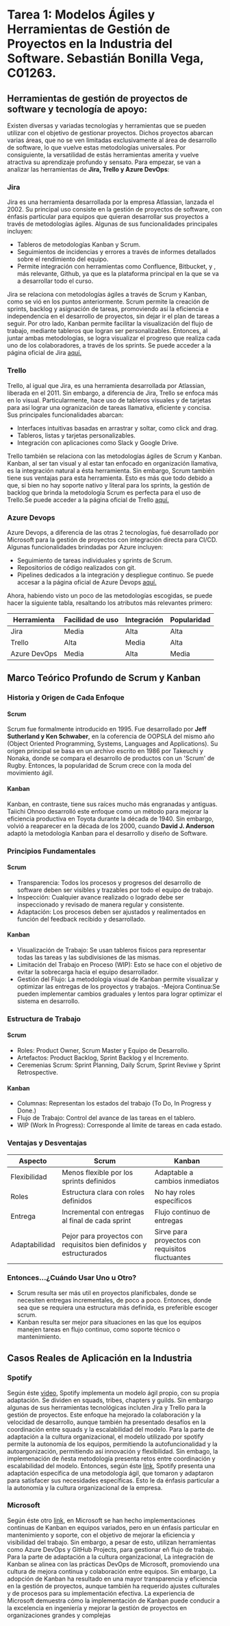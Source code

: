 # Tarea 1: Modelos Ágiles y Herramientas de Gestión de Proyectos en la Industria del Software. Sebastián Bonilla Vega, C01263.
## Herramientas de gestión de proyectos de software y tecnología de apoyo:
Existen diversas y variadas tecnologías y herramientas que se pueden utilizar con el objetivo de gestionar proyectos. Dichos proyectos abarcan varias áreas, que no se ven limitadas exclusivamente al área de desarrollo de software, lo que vuelve estas metodologías universales. Por consiguiente, la versatilidad de estás herramientas amerita y vuelve atractiva su aprendizaje profundo y sensato. Para empezar, se van a analizar las herramientas de **Jira, Trello y Azure DevOps**:

### Jira
Jira es una herramienta desarrollada por la empresa Atlassian, lanzada el 2002. Su principal uso consiste en la gestión de proyectos de software, con énfasis particular para equipos que quieran desarrollar sus proyectos a través de metodologías ágiles. Algunas de sus funcionalidades principales incluyen:
 - Tableros de metodologías Kanban y Scrum.
 - Seguimientos de incidencias y errores a través de informes detallados sobre el rendimiento del equipo.
 - Permite integración con herramientas como Confluence, Bitbucket, y , más relevante, Github, ya que es la plataforma principal en la que se va a desarrollar todo el curso.

Jira se relaciona con metodologías ágiles a través de Scrum y Kanban, como se vió en los puntos anteriormente. Scrum permite la creación de sprints, backlog y asignación de tareas, promoviendo así la eficiencia e independencia en el desarrollo de proyectos, sin dejar ir el plan de tareas a seguir. Por otro lado, Kanban permite facilitar la visualización del flujo de trabajo, mediante tableros que logran ser personalizables. Entonces, al juntar ambas metodologías, se logra visualizar el progreso que realiza cada uno de los colaboradores, a través de los sprints. Se puede acceder a la página oficial de Jira [aquí.](https://www.atlassian.com/software/jira?campaign=18442480203&adgroup=140479881486&targetid=kwd-855725830&matchtype=e&network=g&device=c&device_model=&creative=656562805651&keyword=jira&placement=&target=&ds_eid=700000001558501&ds_e1=GOOGLE&gad_source=1&gclid=CjwKCAjwwLO_BhB2EiwAx2e-34B7j6vK0XZa13Rj52wgB0VfWpg2jBOJh8zZUNwtLBwLTtcev296oxoCOJcQAvD_BwE)

###  Trello
Trello, al igual que Jira, es una herramienta desarrollada por Atlassian, liberada en el 2011. Sin embargo, a diferencia de Jira, Trello se enfoca más en lo visual. Particularmente, hace uso de tableros visuales y de tarjetas para así lograr una ogranización de tareas llamativa, eficiente y concisa. Sus principales funcionalidades abarcan:
- Interfaces intuitivas basadas en arrastrar y soltar, como click and drag.
- Tableros, listas y tarjetas personalizables.
- Integración con aplicaciones como Slack  y Google Drive.

Trello también se relaciona con las metodologías ágiles de Scrum y Kanban. Kanban, al ser tan visual y al estar tan enfocado en organización llamativa, es la integración natural a ésta herramienta. Sin embargo, Scrum también tiene sus ventajas para esta herramienta. Esto es más que todo debido a que, si bien no hay soporte nativo y literal para los sprints, la gestión de backlog que brinda la metodología Scrum es perfecta para el uso de Trello.Se puede acceder a la página oficial de Trello [aquí.](https://trello.com/es)

### Azure Devops
Azure Devops, a diferencia de las otras 2 tecnologías, fué desarrollado por Microsoft para la gestión de proyectos con integración directa para CI/CD. Algunas funcionalidades brindadas por Azure incluyen:
- Seguimiento de tareas individuales y sprints de Scrum.
- Repositorios de código realizados con git.
- Pipelines dedicados a la integración y despliegue continuo.
Se puede accesar a la página oficial de Azure Devops [aquí.](https://azure.microsoft.com/es-es/products/devops)


Ahora, habiendo visto un poco de las metodologías escogidas, se puede hacer la siguiente tabla, resaltando los atributos más relevantes primero:

| Herramienta    | Facilidad de uso | Integración | Popularidad |
|---------------|----------------|------------|-------------|
| Jira         | Media          | Alta       | Alta        |
| Trello       | Alta           | Media      | Alta        |
| Azure DevOps | Media          | Alta       | Media       |

## Marco Teórico Profundo de Scrum y Kanban
### Historia y Origen de Cada Enfoque
#### Scrum
Scrum fue formalmente introducido en 1995. Fue desarrollado por **Jeff Sutherland y Ken Schwaber**, en la coferencia de OOPSLA del mismo año (Object Oriented Programming, Systems, Languages and Applications). Su origen principal se basa en un archivo escrito en 1986 por Takeuchi y Nonaka, donde se compara el desarrollo de productos con un 'Scrum' de Rugby. Entonces, la popularidad de Scrum crece con la moda del movimiento ágil.
#### Kanban
Kanban, en contraste, tiene sus raíces mucho más engranadas y antiguas. Taiichi Ohnoo desarrolló este enfoque como un método para mejorar la eficiencia productiva en Toyota durante la década de 1940. Sin embargo, volvió a reaparecer en la década de los 2000, cuando **David J. Anderson** adaptó la metodología Kanban para el desarrollo y diseño de Software.
### Principios Fundamentales
#### Scrum
- Transparencia: Todos los procesos y progresos del desarrollo de software deben ser visibles y trazables por todo el equipo de trabajo.
- Inspección: Cualquier avance realizado o logrado debe ser inspeccionado y revisado de manera regular y consistente.
- Adaptación: Los procesos deben ser ajustados y realimentados en función del feedback recibido y desarrollado. 
#### Kanban
- Visualización de Trabajo: Se usan tableros fisicos para representar todas las tareas y las subdivisiones de las mismas.
- Limitación del Trabajo en Proceso (WIP): Esto se hace con el objetivo de evitar la sobrecarga hacia el equipo desarrollador.
- Gestión del Flujo: La metodología visual de Kanban permite visualizar y optimizar las entregas de los proyectos y trabajos. 
-Mejora Continua:Se pueden implementar cambios graduales y lentos para lograr optimizar el sistema en desarrollo.
### Estructura de Trabajo
#### Scrum
- Roles: Product Owner, Scrum Master y Equipo de Desarrollo.
- Artefactos: Product Backlog, Sprint Backlog y el Incremento.
- Ceremenias Scrum: Sprint Planning, Daily Scrum, Sprint Reviwe y Sprint Retrospective.
#### Kanban
- Columnas: Representan los estados del trabajo (To Do, In Progress y Done.)
- Flujo de Trabajo: Control del avance de las tareas en el tablero.
- WIP (Work In Progress): Corresponde al límite de tareas en cada estado.
### Ventajas y Desventajas
| Aspecto       | Scrum                                                              | Kanban                                         |
|---------------|--------------------------------------------------------------------|------------------------------------------------|
| Flexibilidad  | Menos flexible por los sprints definidos                           | Adaptable a cambios inmediatos                 | 
| Roles         | Estructura clara con roles definidos                               | No hay roles específicos                       | 
| Entrega       | Incremental con entregas al final de cada sprint                   | Flujo continuo de entregas                     | 
| Adaptabilidad | Pejor para proyectos con requisitos bien definidos y estructurados | Sirve para proyectos con requisitos fluctuantes| 
### Entonces...¿Cuándo Usar Uno u Otro?
- Scrum resulta ser más util en proyectos planificbales, donde se necesiten entregas incrementales, de poco a poco. Entonces, donde sea que se requiera una estructura más definida, es preferible escoger scrum.
- Kanban resulta ser mejor para situaciones en las que los equipos manejen tareas en flujo continuo,  como soporte técnico o mantenimiento.


## Casos Reales de Aplicación en la Industria
### Spotify
Según éste [video](https://www.youtube.com/watch?app=desktop&v=t3AoEcMpqTA&utm_source=chatgpt.com), Spotify implementa un modelo ágil propio, con su propia adaptación. Se dividen en squads, tribes, chapters y guilds. Sin embargo algunas de sus herramientas tecnológicas incluten Jira y Trello para la gestión de proyectos. Este enfoque ha mejorado la colaboración y la velocidad de desarrollo, aunque también ha presentado desafíos en la coordinación entre squads y la escalabilidad del modelo. Para la parte de adaptación a la cultura organizacional, el modelo utilizado por spotify permite la autonomía de los equipos, permitiendo la autofuncionalidad y la autoargonización, permitiendo así innovación y flexibilidad. 
Sin embago, la implemenación de ñesta metodología presenta retos entre coordinación y escalabilidad del modelo.
Entonces, según éste [link](https://www.joinleland.com/library/a/the-spotify-model-a-revolutionary-approach-to-agile-product-development?utm_source=chatgpt.com), Spotify presenta una adaptación específica de una metodología ágil, que tomaron y adaptaron para satisfacer sus necesidades específicas. Esto le da énfasis particular a la autonomía y la cultura organizacional de la empresa.
### Microsoft
Según éste otro [link](https://www.microsoft.com/insidetrack/blog/deploying-kanban-at-microsoft-leads-to-engineering-excellence/?utm_source=chatgpt.com), en Microsoft se han hecho implementaciones continuas de Kanban en equipos variados, pero en un énfasis particular en mantenimiento y soporte, con el objetivo de mejorar la eficiencia y visibilidad del trabajo. Sin embargo, a pesar de esto, utilizan herramientas como Azure DevOps y GitHub Projects, para gestionar eñ flujo de trabajo. Para la parte de adaptación a la cultura organizacional,  La integración de Kanban se alinea con las prácticas DevOps de Microsoft, promoviendo una cultura de mejora continua y colaboración entre equipos. Sin embargo, La adopción de Kanban ha resultado en una mayor transparencia y eficiencia en la gestión de proyectos, aunque también ha requerido ajustes culturales y de procesos para su implementación efectiva. La experiencia de Microsoft demuestra cómo la implementación de Kanban puede conducir a la excelencia en ingeniería y mejorar la gestión de proyectos en organizaciones grandes y complejas